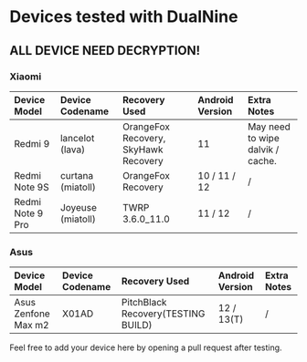 # Devices tested with DualNine #

## ALL DEVICE NEED DECRYPTION! ##

### Xiaomi ###
| Device Model | Device Codename | Recovery Used | Android Version | Extra Notes |
| :------------------- | :------------------- | :------------------- | :------------------- | :------------------- | 
| Redmi 9 | lancelot (lava) | OrangeFox Recovery, SkyHawk Recovery | 11 | May need to wipe dalvik / cache. |
| Redmi Note 9S | curtana (miatoll) | OrangeFox Recovery | 10 / 11 / 12 | / |
| Redmi Note 9 Pro | Joyeuse (miatoll) | TWRP 3.6.0_11.0 | 11 / 12 | / |
### Asus ### 
| Device Model | Device Codename | Recovery Used | Android Version | Extra Notes |
| :------------------- | :------------------- | :------------------- | :------------------- | :------------------- | 
| Asus Zenfone Max m2 | X01AD | PitchBlack Recovery(TESTING BUILD) | 12 / 13(T) | / |


Feel free to add your device here by opening a pull request after testing.
